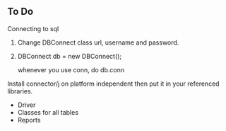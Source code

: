 ## To Do
Connecting to sql
1. Change DBConnect class url, username and password.
2. DBConnect db = new DBConnect();

  
   whenever you use conn, do db.conn


Install connector/j on platform independent then put it in your referenced libraries.
- Driver
- Classes for all tables
- Reports
